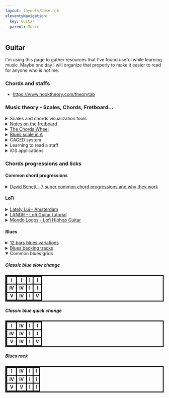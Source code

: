```yaml
---
layout: layouts/base.njk
eleventyNavigation:
  key: Guitar
  parent: Music
---
```


## Guitar

I'm using this page to gather resources that I've found useful while learning music. Maybe one day I will organize that properly to make it easier to read for anyone who is not me.


### Chords and staffs

 - https://www.hooktheory.com/theorytab

### Music theory - Scales, Chords, Fretboard...

<details>
    <summary>Scales and chords visualization tools</summary>

 - [Guitar scales - Online Guitar Book](https://onlineguitarbooks.com/guitar-scales/)
 - [The Guitar Grimoire - Adam Kadmon](http://mikesimm.djlemonk.com/bblog/Scales-and-Modes.pdf)
 - [FretFlip](https://fretflip.com/)
 - [Fretbo.ar](https://fretbo.ar/)
 - [muted.io](https://muted.io/)
 - [Triads visualizations](https://triadmapper.herokuapp.com/)
 - [All chords diagrams](https://images.template.net/wp-content/uploads/2016/05/05072432/PDF-Document-for-Suspended-Guitar-Chord-Templates.pdf)
</details>

<details>
    <summary><a href="https://www.guitare-improvisation.com/les-bases_notes-du-manche.php" rel="noopener noreferrer" target="_blank">Notes on the fretboard</a></summary>

![Notes sur le manche](/images/guitar/C_majeur_Entier.png)
![Guitar fingerboard chart](https://i.redd.it/hs2ewp5vznd81.jpg)
</details>

<details>
    <summary><a href="https://statox.github.io/chord-wheel/" rel="noopener noreferrer" target="_blank">The Chords Wheel</a></summary>
</details>

<details>
    <summary><a href="https://www.guitare-improvisation.com/improviser_le-blues.php" rel="noopener noreferrer" target="_blank">Blues scale in A</a></summary>

Position I ![Pentatonique mineur en La - Position I](/images/guitar/gamme-blues-de-LA-position-1.png)
Position II ![Pentatonique mineur en La - Position II](/images/guitar/gamme-blues-de-LA-position-2.png)
Position III ![Pentatonique mineur en La - Position III](/images/guitar/gamme-blues-de-LA-position-3.png)
Position IV-1 ![Pentatonique mineur en La - Position IV 1](/images/guitar/gamme-blues-de-LA-position-4.png)
Position IV-2 ![Pentatonique mineur en La - Position IV 2](/images/guitar/gamme-blues-de-LA-position-4_2.png)
Position V ![Pentatonique mineur en La - Position V](/images/guitar/gamme-blues-de-LA-position-5.png)
</details>

<details>
    <summary>CAGED system</summary>

[Pick up music - The CAGED system explained](https://www.youtube.com/watch?v=-nphFK6HFjY)
</details>


<details>
    <summary>Learning to read a staff</summary>

[Reference](https://www.apprendrelesolfege.com/lire-les-notes)

![Points de reperes](/images/guitar/lire-les-notes-points-de-repere-clef-de-sol.webp)

Mnemonic in French:
<ul>
<li><p>a<b>MI</b>s <b>SOL</b>dats <b>CI</b>-<b>RE</b>z <b>FA</b>cilement vos bottes</p></li>
<li><p><b>FA</b>it <b>LA</b> <b>DO</b>r<b>MI</b>r</p></li>
</ul>

Guitar open string on the staff:
![Points de repere cordes ouvertes](/images/guitar/points-de-repere-lecture-de-note-guitare.webp)

</details>


<details>
    <summary>iOS applications</summary>

 - [Solfa](https://apps.apple.com/us/app/solfa-learn-musical-notes/id1436741307) Learning to read notes
 - [Hearing](https://apps.apple.com/us/app/hearing-ear-training-piano/id1474241582) Learning to identify notes by hear
</details>



### Chords progressions and licks

#### Common chord progressions

<details>
    <summary><a href="https://www.youtube.com/watch?v=Vyc8lezaa9g" rel="noopener noreferrer" target="_blank">David Benett - 7 super common chord progressions and why they work</a></summary>

 - The Axis progression: `I | V | vi | IV`
 - The Other Axis progression: `vi | IV | I | V`
 - The Andalusian cadence: `i | bVII | bVI | V`
 - The Aeolian vamp: `i | bVII | bVI | bVII`
 - The Doo-Woop change: `I | vi | IV | V`
 - The Major Scale vamp: `I | IV | V` (double `V` or double `I`)
 - The Mixolydian vamp: `I | bVII | IV | I`
 - Pachelbel's Canon: `I | V | vi | iii | IV | I | IV | V` (Can replace `iii` by `III`, the second `IV` by `II`/`ii`/`V`)
</details>

#### LoFi

<details>
    <summary><a href="https://soundcloud.com/lately-lui/amsterdam" rel="noopener noreferrer" target="_blank">Lately Lui - Amsterdam</a></summary>

```
Dmin7b5 - x5656x
G13     - 3x344x
Cmin7   - x3534x
Cmin9   - x3133x
```
</details>

<details>
    <summary><a href="https://www.youtube.com/watch?v=i5gLDeLZpJs" rel="noopener noreferrer" target="_blank">LANDR - Lofi Guitar tutorial</a></summary>

```
Amin7   - 5x555x
B7#5    - 7x788x
Emin9   - x7577x
```

```
Fmin7   - 1x111x
G7#5    - 3x344x
Cmin9   - x3133x
C9sus4  - x3333x
```

```
Bbmaj7  - 6  x 7  7  6 x
Gmin9   - x 10 8 10 10 x
Ebmaj7  - x  6 8  7  8 6
Ebmin7  - x  6 8  6  7 6
```
</details>

<details>
    <summary><a href="https://www.youtube.com/watch?v=FqyWHayvgtY" rel="noopener noreferrer" target="_blank">Mondo Loops - Lofi Hiphop Guitar</a></summary>

```
C#min7  - x46454
G#min7  - 4x444x
F#min7  - x24222
```
</details>

#### Blues

<details>
    <summary><a href="https://eatsleepguitarrepeat.com/12-bar-blues-variations-blues-rhythm-guitar-lesson-improve-your-blues/" rel="noopener noreferrer" target="_blank">12 bars blues variations</a></summary>
</details>

<details>
    <summary><a href="https://www.youtube.com/playlist?list=PLUExMPmFbP3ohwQSByFUJ71dW5d61rErC" rel="noopener noreferrer" target="_blank">Blues backing tracks</a></summary>
</details>

<details open>
<summary>Common blues grids</summary>

<style>
table, tr, td {
    border: 3px solid;
    text-align: center;
    table-layout: auto;
}
table {
    text-align: center;
    table-layout: fixed;
    width: 100%;
    font-weight: bold;
}
</style>

<h5>Classic blue slow change</h5>
<table>
<tr><td>I</td> <td>I</td> <td>I</td> <td>I</td></tr>
<tr><td>IV</td> <td>IV</td> <td>I</td> <td>I</td></tr>
<tr><td>V</td> <td>IV</td> <td>I</td> <td>V</td></tr>
</table>

<h5>Classic blue quick change</h5>
<table>
<tr><td>I</td> <td>IV</td> <td>I</td> <td>I</td></tr>
<tr><td>IV</td> <td>IV</td> <td>I</td> <td>I</td></tr>
<tr><td>V</td> <td>IV</td> <td>I</td> <td>V</td></tr>
</table>

<h5>Blues rock</h5>
<table>
<tr><td>I</td> <td>IV</td> <td>I</td> <td>I</td></tr>
<tr><td>IV</td> <td>IV</td> <td>I</td> <td>I</td></tr>
<tr><td>V</td> <td>V</td> <td>I</td> <td>I</td></tr>
</table>
</details>
